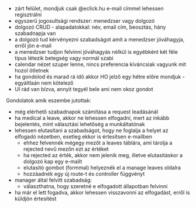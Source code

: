 
- zárt felület, mondjuk csak @eclick.hu e-mail címmel lehessen regisztrálni
- egyszerű jogosultsági rendszer: menedzser vagy dolgozó
- dolgozó CRUD - alapadatokkal: név, email cím, beosztás, hány szabadnapja van
- a dolgozó tud kérvényezni szabadságot amit a menedzser jóváhagyja, erről jön e-mail
- a menedzser tudjon felvinni jóváhagyás nélkül is egyébként két féle tipus létezik betegség vagy normál szabi
- calendar nézet szuper lenne, nincs preferencia kíváncsiak vagyunk mit hozol ötletnek
- ha gondolod és marad rá idő akkor HO jelző egy hétre előre mondjuk - egyáltlaán nem kötelező
- UI rád van bízva, annyit tegyél bele ami nem okoz gondot

Gondolatok amik eszembe jutottak:
- még elérhető szabadnapok számítása a request leadásánál
- ha medical a leave, akkor ne lehessen elfogadni, mert az inkább bejelentés, mint választási lehetőség a munkáltatónak
- lehessen elutasítani a szabadságot, hogy ne foglalja a helyet az elfogadó nézetben, esetleg ekkor is értesítsen e-mailben
  - ehhez felvennék mégegy mezőt a leaves táblára, ami tárolja a rejected nevű mezőn ezt az értéket
  - ha rejected az érték, akkor nem jelenik meg, illetve elutasításkor a dolgozó kap egy e-mailt
  - elutasító gombot (formmal) helyeznék el a manage leaves oldalra
  - hozzáadnék egy új route-t és controller függvényt
- manager által felvitt szabadság:
  - választhatna, hogy szeretné e elfogadott állapotban felvinni
- ha már el lett fogadva, akkor lehessen visszavonni az elfogadást, erről is küldjön értesítést